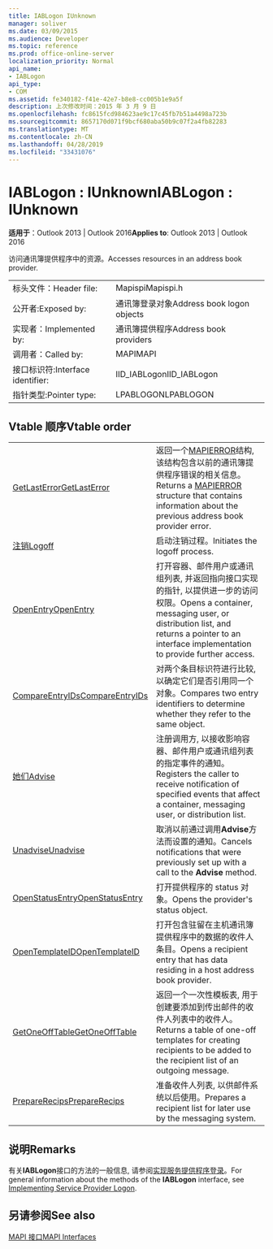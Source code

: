 ```yaml
---
title: IABLogon IUnknown
manager: soliver
ms.date: 03/09/2015
ms.audience: Developer
ms.topic: reference
ms.prod: office-online-server
localization_priority: Normal
api_name:
- IABLogon
api_type:
- COM
ms.assetid: fe340182-f41e-42e7-b8e8-cc005b1e9a5f
description: 上次修改时间：2015 年 3 月 9 日
ms.openlocfilehash: fc8615fcd984623ae9c17c45fb7b51a4498a723b
ms.sourcegitcommit: 8657170d071f9bcf680aba50b9c07f2a4fb82283
ms.translationtype: MT
ms.contentlocale: zh-CN
ms.lasthandoff: 04/28/2019
ms.locfileid: "33431076"
---
```

# <a name="iablogon--iunknown"></a><span data-ttu-id="542dd-103">IABLogon : IUnknown</span><span class="sxs-lookup"><span data-stu-id="542dd-103">IABLogon : IUnknown</span></span>

  
  
<span data-ttu-id="542dd-104">**适用于**：Outlook 2013 | Outlook 2016</span><span class="sxs-lookup"><span data-stu-id="542dd-104">**Applies to**: Outlook 2013 | Outlook 2016</span></span> 
  
<span data-ttu-id="542dd-105">访问通讯簿提供程序中的资源。</span><span class="sxs-lookup"><span data-stu-id="542dd-105">Accesses resources in an address book provider.</span></span>
  
|||
|:-----|:-----|
|<span data-ttu-id="542dd-106">标头文件：</span><span class="sxs-lookup"><span data-stu-id="542dd-106">Header file:</span></span>  <br/> |<span data-ttu-id="542dd-107">Mapispi</span><span class="sxs-lookup"><span data-stu-id="542dd-107">Mapispi.h</span></span>  <br/> |
|<span data-ttu-id="542dd-108">公开者:</span><span class="sxs-lookup"><span data-stu-id="542dd-108">Exposed by:</span></span>  <br/> |<span data-ttu-id="542dd-109">通讯簿登录对象</span><span class="sxs-lookup"><span data-stu-id="542dd-109">Address book logon objects</span></span>  <br/> |
|<span data-ttu-id="542dd-110">实现者：</span><span class="sxs-lookup"><span data-stu-id="542dd-110">Implemented by:</span></span>  <br/> |<span data-ttu-id="542dd-111">通讯簿提供程序</span><span class="sxs-lookup"><span data-stu-id="542dd-111">Address book providers</span></span>  <br/> |
|<span data-ttu-id="542dd-112">调用者：</span><span class="sxs-lookup"><span data-stu-id="542dd-112">Called by:</span></span>  <br/> |<span data-ttu-id="542dd-113">MAPI</span><span class="sxs-lookup"><span data-stu-id="542dd-113">MAPI</span></span>  <br/> |
|<span data-ttu-id="542dd-114">接口标识符:</span><span class="sxs-lookup"><span data-stu-id="542dd-114">Interface identifier:</span></span>  <br/> |<span data-ttu-id="542dd-115">IID_IABLogon</span><span class="sxs-lookup"><span data-stu-id="542dd-115">IID_IABLogon</span></span>  <br/> |
|<span data-ttu-id="542dd-116">指针类型:</span><span class="sxs-lookup"><span data-stu-id="542dd-116">Pointer type:</span></span>  <br/> |<span data-ttu-id="542dd-117">LPABLOGON</span><span class="sxs-lookup"><span data-stu-id="542dd-117">LPABLOGON</span></span>  <br/> |
   
## <a name="vtable-order"></a><span data-ttu-id="542dd-118">Vtable 顺序</span><span class="sxs-lookup"><span data-stu-id="542dd-118">Vtable order</span></span>

|||
|:-----|:-----|
|[<span data-ttu-id="542dd-119">GetLastError</span><span class="sxs-lookup"><span data-stu-id="542dd-119">GetLastError</span></span>](iablogon-getlasterror.md) <br/> |<span data-ttu-id="542dd-120">返回一个[MAPIERROR](mapierror.md)结构, 该结构包含以前的通讯簿提供程序错误的相关信息。</span><span class="sxs-lookup"><span data-stu-id="542dd-120">Returns a [MAPIERROR](mapierror.md) structure that contains information about the previous address book provider error.</span></span>  <br/> |
|[<span data-ttu-id="542dd-121">注销</span><span class="sxs-lookup"><span data-stu-id="542dd-121">Logoff</span></span>](iablogon-logoff.md) <br/> |<span data-ttu-id="542dd-122">启动注销过程。</span><span class="sxs-lookup"><span data-stu-id="542dd-122">Initiates the logoff process.</span></span>  <br/> |
|[<span data-ttu-id="542dd-123">OpenEntry</span><span class="sxs-lookup"><span data-stu-id="542dd-123">OpenEntry</span></span>](iablogon-openentry.md) <br/> |<span data-ttu-id="542dd-124">打开容器、邮件用户或通讯组列表, 并返回指向接口实现的指针, 以提供进一步的访问权限。</span><span class="sxs-lookup"><span data-stu-id="542dd-124">Opens a container, messaging user, or distribution list, and returns a pointer to an interface implementation to provide further access.</span></span>  <br/> |
|[<span data-ttu-id="542dd-125">CompareEntryIDs</span><span class="sxs-lookup"><span data-stu-id="542dd-125">CompareEntryIDs</span></span>](iablogon-compareentryids.md) <br/> |<span data-ttu-id="542dd-126">对两个条目标识符进行比较, 以确定它们是否引用同一个对象。</span><span class="sxs-lookup"><span data-stu-id="542dd-126">Compares two entry identifiers to determine whether they refer to the same object.</span></span>  <br/> |
|[<span data-ttu-id="542dd-127">她们</span><span class="sxs-lookup"><span data-stu-id="542dd-127">Advise</span></span>](iablogon-advise.md) <br/> |<span data-ttu-id="542dd-128">注册调用方, 以接收影响容器、邮件用户或通讯组列表的指定事件的通知。</span><span class="sxs-lookup"><span data-stu-id="542dd-128">Registers the caller to receive notification of specified events that affect a container, messaging user, or distribution list.</span></span>  <br/> |
|[<span data-ttu-id="542dd-129">Unadvise</span><span class="sxs-lookup"><span data-stu-id="542dd-129">Unadvise</span></span>](iablogon-unadvise.md) <br/> |<span data-ttu-id="542dd-130">取消以前通过调用**Advise**方法而设置的通知。</span><span class="sxs-lookup"><span data-stu-id="542dd-130">Cancels notifications that were previously set up with a call to the **Advise** method.</span></span>  <br/> |
|[<span data-ttu-id="542dd-131">OpenStatusEntry</span><span class="sxs-lookup"><span data-stu-id="542dd-131">OpenStatusEntry</span></span>](iablogon-openstatusentry.md) <br/> |<span data-ttu-id="542dd-132">打开提供程序的 status 对象。</span><span class="sxs-lookup"><span data-stu-id="542dd-132">Opens the provider's status object.</span></span>  <br/> |
|[<span data-ttu-id="542dd-133">OpenTemplateID</span><span class="sxs-lookup"><span data-stu-id="542dd-133">OpenTemplateID</span></span>](iablogon-opentemplateid.md) <br/> |<span data-ttu-id="542dd-134">打开包含驻留在主机通讯簿提供程序中的数据的收件人条目。</span><span class="sxs-lookup"><span data-stu-id="542dd-134">Opens a recipient entry that has data residing in a host address book provider.</span></span>  <br/> |
|[<span data-ttu-id="542dd-135">GetOneOffTable</span><span class="sxs-lookup"><span data-stu-id="542dd-135">GetOneOffTable</span></span>](iablogon-getoneofftable.md) <br/> |<span data-ttu-id="542dd-136">返回一个一次性模板表, 用于创建要添加到传出邮件的收件人列表中的收件人。</span><span class="sxs-lookup"><span data-stu-id="542dd-136">Returns a table of one-off templates for creating recipients to be added to the recipient list of an outgoing message.</span></span>  <br/> |
|[<span data-ttu-id="542dd-137">PrepareRecips</span><span class="sxs-lookup"><span data-stu-id="542dd-137">PrepareRecips</span></span>](iablogon-preparerecips.md) <br/> |<span data-ttu-id="542dd-138">准备收件人列表, 以供邮件系统以后使用。</span><span class="sxs-lookup"><span data-stu-id="542dd-138">Prepares a recipient list for later use by the messaging system.</span></span>  <br/> |
   
## <a name="remarks"></a><span data-ttu-id="542dd-139">说明</span><span class="sxs-lookup"><span data-stu-id="542dd-139">Remarks</span></span>

<span data-ttu-id="542dd-140">有关**IABLogon**接口的方法的一般信息, 请参阅[实现服务提供程序登录](implementing-service-provider-logon.md)。</span><span class="sxs-lookup"><span data-stu-id="542dd-140">For general information about the methods of the **IABLogon** interface, see [Implementing Service Provider Logon](implementing-service-provider-logon.md).</span></span>
  
## <a name="see-also"></a><span data-ttu-id="542dd-141">另请参阅</span><span class="sxs-lookup"><span data-stu-id="542dd-141">See also</span></span>



[<span data-ttu-id="542dd-142">MAPI 接口</span><span class="sxs-lookup"><span data-stu-id="542dd-142">MAPI Interfaces</span></span>](mapi-interfaces.md)

